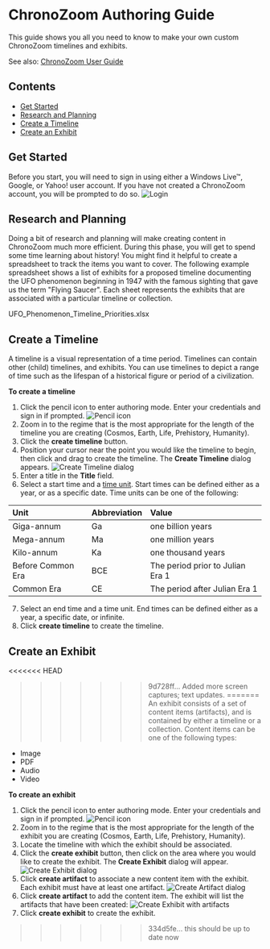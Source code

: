 # ChronoZoom Authoring Guide #
This guide shows you all you need to know to make your own custom ChronoZoom timelines and exhibits.

See also: [ChronoZoom User Guide](http://join.chronozoomproject.org/user-guide/ "ChronoZoom User Guide")

## Contents ##
- [Get Started](#get-started)
- [Research and Planning](#research-and-planning)
- [Create a Timeline](#create-a-timeline)
- [Create an Exhibit](#create-an-exhibit)

## Get Started ##
Before you start, you will need to sign in using either a Windows Live&#8482;, Google, or Yahoo! user account. If you have not created a ChronoZoom account, you will be prompted to do so.
![Login](images/auth_guide_sign-in.png)

## Research and Planning ##
Doing a bit of research and planning will make creating content in ChronoZoom much more efficient. During this phase, you will get to spend some time learning about history! You might find it helpful to create a spreadsheet to track the items you want to cover. The following example spreadsheet shows a list of exhibits for a proposed timeline documenting the UFO phenomenon beginning in 1947 with the famous sighting that gave us the term "Flying Saucer". Each sheet represents the exhibits that are associated with a particular timeline or collection.

UFO_Phenomenon_Timeline_Priorities.xlsx

## Create a Timeline ##
A timeline is a visual representation of a time period. Timelines can contain other (child) timelines, and exhibits. You can use timelines to depict a range of time such as the lifespan of a historical figure or period of a civilization.

**To create a timeline**
1. Click the pencil icon to enter authoring mode. Enter your credentials and sign in if prompted.
![Pencil icon](images/auth_guide_pencil-icon.png)
2. Zoom in to the regime that is the most appropriate for the length of the timeline you are creating (Cosmos, Earth, Life, Prehistory, Humanity).
3. Click the **create timeline** button.
4. Position your cursor near the point you would like the timeline to begin, then click and drag to create the timeline. 
    The **Create Timeline** dialog appears.
![Create Timeline dialog](images/auth_guide_create-timeline.png)
5. Enter a title in the **Title** field.
6. Select a start time and a [time unit](http://paleontology.wikia.com/wiki/Annum). Start times can be defined either as a year, or as a specific date. Time units can be one of the following:

|Unit|Abbreviation|Value|
|:---|:-----------|:----|
|Giga-annum|Ga|one billion years|
|Mega-annum|Ma|one million years|
|Kilo-annum|Ka|one thousand years|
|Before Common Era|BCE|The period prior to Julian Era 1|
|Common Era|CE|The period after Julian Era 1|

7. Select an end time and a time unit. End times can be defined either as a year, a specific date, or infinite.
8. Click **create timeline** to create the timeline.

## Create an Exhibit ##
<<<<<<< HEAD
>>>>>>> 9d728ff... Added more screen captures; text updates.
=======
An exhibit consists of a set of content items (artifacts), and is contained by either a timeline or a collection. Content items can be one of the following types:
- Image
- PDF
- Audio
- Video

**To create an exhibit**
1. Click the pencil icon to enter authoring mode. Enter your credentials and sign in if prompted.
![Pencil icon](images/auth_guide_pencil-icon.png)
2. Zoom in to the regime that is the most appropriate for the length of the exhibit you are creating (Cosmos, Earth, Life, Prehistory, Humanity).
3. Locate the timeline with which the exhibit should be associated.
4. Click the **create exhibit** button, then click on the area where you would like to create the exhibit. The **Create Exhibit** dialog will appear.
![Create Exhibit dialog](images/auth_guide_create-exhibit.png)
5. Click **create artifact** to associate a new content item with the exhibit. Each exhibit must have at least one artifact.
![Create Artifact dialog](images/auth_guide_create-artifact.png)
6. Click **create artifact** to add the content item. The exhibit will list the artifacts that have been created:
![Create Exhibit with artifacts](images/auth_guide_create-exhibit-2.png)
7. Click **create exhibit** to create the exhibit.
>>>>>>> 334d5fe... this should be up to date now
